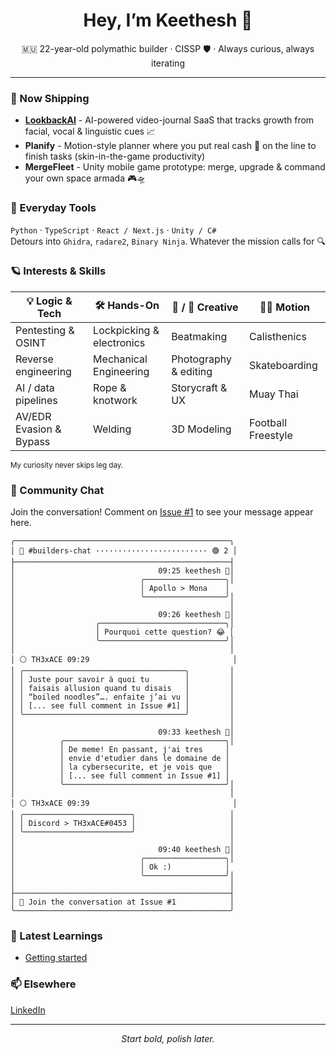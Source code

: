 <!-- GitHub profile README -->
<h1 align="center">Hey, I’m Keethesh 👋</h1>
<p align="center">
  🇲🇺 22-year-old polymathic builder · CISSP 🛡️ · Always curious, always iterating
</p>

---

### 🚢  Now Shipping
- **[LookbackAI](https://lookbackai.com)** - AI-powered video-journal SaaS that tracks growth from facial, vocal & linguistic cues 📈  
- **Planify** - Motion-style planner where you put real cash 💸 on the line to finish tasks (skin-in-the-game productivity)  
- **MergeFleet** - Unity mobile game prototype: merge, upgrade & command your own space armada 🎮🛸  

### 🧰  Everyday Tools
`Python` · `TypeScript` · `React / Next.js` · `Unity / C#`  
Detours into `Ghidra`, `radare2`, `Binary Ninja`. Whatever the mission calls for 🔍

### 🪐  Interests & Skills
| 💡 Logic & Tech | 🛠️ Hands-On | 🎵 / 🎨 Creative | 🏃‍♂️ Motion |
|-----------------|-------------|-----------------|--------------|
| Pentesting & OSINT | Lockpicking & electronics | Beatmaking | Calisthenics |
| Reverse engineering | Mechanical Engineering | Photography & editing | Skateboarding |
| AI / data pipelines | Rope & knotwork | Storycraft & UX | Muay Thai |
| AV/EDR Evasion & Bypass | Welding | 3D Modeling | Football Freestyle |

<sub>My curiosity never skips leg day.</sub>

### 💬 Community Chat
Join the conversation! Comment on [Issue #1](https://github.com/keethesh/keethesh/issues/1) to see your message appear here.

<!-- CHAT_START -->
```
╭────────────────────────────────────────────────╮
│ 💬 #builders-chat ························· 🟢 2 │
├────────────────────────────────────────────────┤
│                                09:25 keethesh 🔵│
│                            ╭──────────────────╮│
│                            │ Apollo > Mona    │
│                            ╰──────────────────╯│
│                                                │
│                                09:26 keethesh 🔵│
│                  ╭────────────────────────────╮│
│                  │ Pourquoi cette question? 😂 │
│                  ╰────────────────────────────╯│
│                                                │
│ ⚪ TH3xACE 09:29                                │
│ ╭────────────────────────────────────╮         │
│ │ Juste pour savoir à quoi tu        │         │
│ │ faisais allusion quand tu disais   │         │
│ │ “boiled noodles”…. enfaite j’ai vu │         │
│ │ [... see full comment in Issue #1] │         │
│ ╰────────────────────────────────────╯         │
│                                                │
│                                09:33 keethesh 🔵│
│          ╭────────────────────────────────────╮│
│          │ De meme! En passant, j'ai tres     │
│          │ envie d'etudier dans le domaine de │
│          │ la cybersecurite, et je vois que   │
│          │ [... see full comment in Issue #1] │
│          ╰────────────────────────────────────╯│
│                                                │
│ ⚪ TH3xACE 09:39                                │
│ ╭────────────────────────╮                     │
│ │ Discord > TH3xACE#0453 │                     │
│ ╰────────────────────────╯                     │
│                                                │
│                                09:40 keethesh 🔵│
│                            ╭──────────────────╮│
│                            │ Ok :)            │
│                            ╰──────────────────╯│
│                                                │
├────────────────────────────────────────────────┤
│ 💭 Join the conversation at Issue #1            │
╰────────────────────────────────────────────────╯
```
<!-- CHAT_END -->

### 🧠 Latest Learnings

<!-- TIL_START -->
* [Getting started](til/001-getting-started.md)
<!-- TIL_END -->

### 📫  Elsewhere
[LinkedIn](https://www.linkedin.com/in/keethesh)

---

<p align="center"><em>Start bold, polish later.</em></p>
